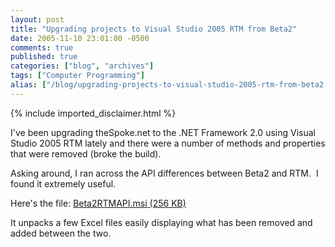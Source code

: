 ```yaml
---
layout: post
title: "Upgrading projects to Visual Studio 2005 RTM from Beta2"
date: 2005-11-10 23:01:00 -0500
comments: true
published: true
categories: ["blog", "archives"]
tags: ["Computer Programming"]
alias: ["/blog/upgrading-projects-to-visual-studio-2005-rtm-from-beta2.aspx"]
---
```

<!-- more -->
{% include imported_disclaimer.html %}
<P>I've been upgrading theSpoke.net to the .NET Framework 2.0 using Visual Studio 2005 RTM lately and there were a number of methods and properties that were removed (broke the build).&nbsp; </P>
<P>Asking around, I ran across the API differences between Beta2 and RTM.&nbsp; I found it extremely useful.</P>
<P>Here's the file: <A href="http://download.microsoft.com/download/E/C/E/ECE1E64C-824D-4905-AE1C-FD13DDC78BC8/Beta2RTMAPI.msi">Beta2RTMAPI.msi (256 KB)</A></P>
<P>It unpacks a few Excel files easily displaying what has been removed and added between the two.</P>
<P>&nbsp;</P>
